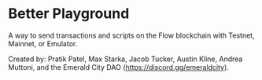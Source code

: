 # Better Playground

A way to send transactions and scripts on the Flow blockchain with Testnet, Mainnet, or Emulator.

Created by: Pratik Patel, Max Starka, Jacob Tucker, Austin Kline, Andrea Muttoni, and the Emerald City DAO (https://discord.gg/emeraldcity).